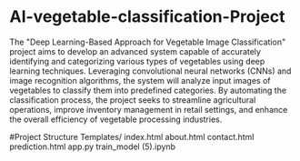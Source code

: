 # AI-vegetable-classification-Project
  The "Deep Learning-Based Approach for Vegetable Image Classification" project aims to develop an advanced system capable of accurately identifying and categorizing various types of vegetables using deep learning techniques. Leveraging convolutional neural networks (CNNs) and image recognition algorithms, the system will analyze input images of vegetables to classify them into predefined categories. By automating the classification process, the project seeks to streamline agricultural operations, improve inventory management in retail settings, and enhance the overall efficiency of vegetable processing industries.

#Project Structure
    Templates/
    index.html
    about.html
    contact.html
    prediction.html
    app.py
    train_model (5).ipynb
